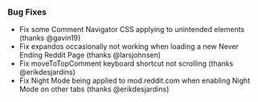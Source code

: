 
### Bug Fixes

- Fix some Comment Navigator CSS applying to unintended elements (thanks @gavin19)
- Fix expandos occasionally not working when loading a new Never Ending Reddit Page (thanks @larsjohnsen)
- Fix moveToTopComment keyboard shortcut not scrolling (thanks @erikdesjardins)
- Fix Night Mode being applied to mod.reddit.com when enabling Night Mode on other tabs (thanks @erikdesjardins)
